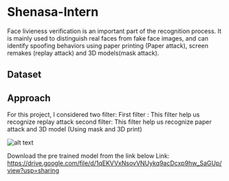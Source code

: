 # Shenasa-Intern
Face livieness verification is an important part of the recognition process. It is mainly used to distinguish real faces from fake face images, and can identify spoofing behaviors using paper printing (Paper attack), screen remakes (replay attack) and 3D models(mask attack).


## Dataset



## Approach
For this project, I considered two filter:
 First filter : This filter help us recognize replay attack
 second filter: This filter help us recognize paper attack and 3D model (Using mask and 3D print) 

![alt text](https://github.com/ayousefinejad/Shenasa-Internship/blob/2e51664697fb3a7322358ac0dee7c9725cb586a6/approch_image.jpeg?raw=true)

Download the pre trained model from the link below
Link: https://drive.google.com/file/d/1qEKVVxNsovVNUykq9acDcxp9hw_SaGUp/view?usp=sharing

